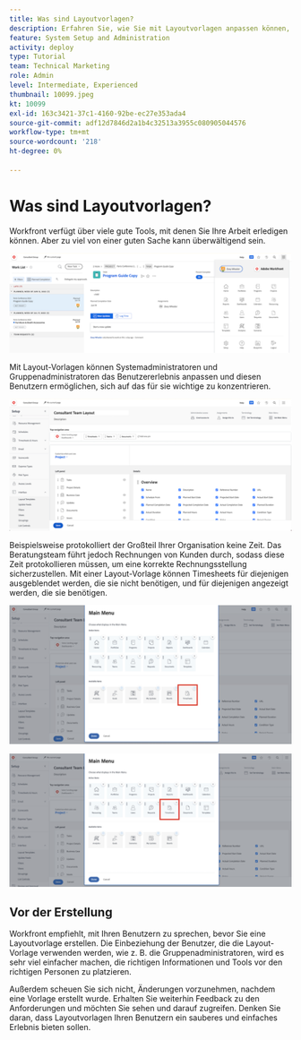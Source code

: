 ```yaml
---
title: Was sind Layoutvorlagen?
description: Erfahren Sie, wie Sie mit Layoutvorlagen anpassen können, was Benutzer in der Benutzeroberfläche sehen.
feature: System Setup and Administration
activity: deploy
type: Tutorial
team: Technical Marketing
role: Admin
level: Intermediate, Experienced
thumbnail: 10099.jpeg
kt: 10099
exl-id: 163c3421-37c1-4160-92be-ec27e353ada4
source-git-commit: adf12d7846d2a1b4c32513a3955c080905044576
workflow-type: tm+mt
source-wordcount: '218'
ht-degree: 0%

---
```


# Was sind Layoutvorlagen?

Workfront verfügt über viele gute Tools, mit denen Sie Ihre Arbeit erledigen können. Aber zu viel von einer guten Sache kann überwältigend sein.

![Startseite und Hauptmenü](assets/what-are-layout-templates-01.png)

Mit Layout-Vorlagen können Systemadministratoren und Gruppenadministratoren das Benutzererlebnis anpassen und diesen Benutzern ermöglichen, sich auf das für sie wichtige zu konzentrieren.

![Startseite und Hauptmenü](assets/what-are-layout-templates-02.png)

Beispielsweise protokolliert der Großteil Ihrer Organisation keine Zeit. Das Beratungsteam führt jedoch Rechnungen von Kunden durch, sodass diese Zeit protokollieren müssen, um eine korrekte Rechnungsstellung sicherzustellen. Mit einer Layout-Vorlage können Timesheets für diejenigen ausgeblendet werden, die sie nicht benötigen, und für diejenigen angezeigt werden, die sie benötigen.

![Startseite und Hauptmenü](assets/what-are-layout-templates-03.png)

![Startseite und Hauptmenü](assets/what-are-layout-templates-04.png)


## Vor der Erstellung

Workfront empfiehlt, mit Ihren Benutzern zu sprechen, bevor Sie eine Layoutvorlage erstellen. Die Einbeziehung der Benutzer, die die Layout-Vorlage verwenden werden, wie z. B. die Gruppenadministratoren, wird es sehr viel einfacher machen, die richtigen Informationen und Tools vor den richtigen Personen zu platzieren.

Außerdem scheuen Sie sich nicht, Änderungen vorzunehmen, nachdem eine Vorlage erstellt wurde. Erhalten Sie weiterhin Feedback zu den Anforderungen und möchten Sie sehen und darauf zugreifen. Denken Sie daran, dass Layoutvorlagen Ihren Benutzern ein sauberes und einfaches Erlebnis bieten sollen.
